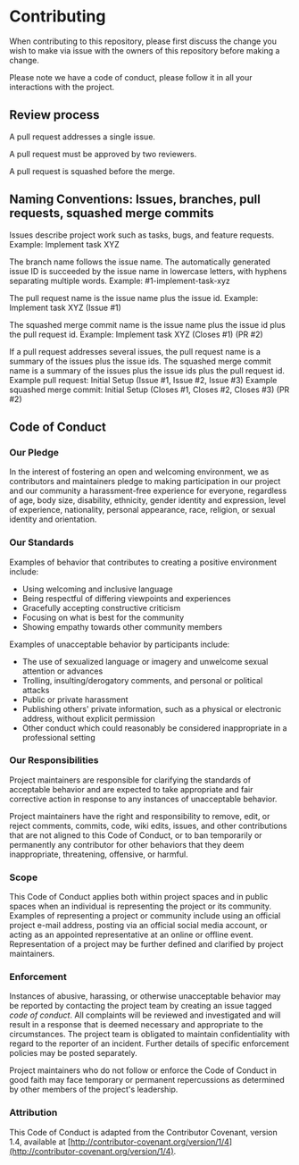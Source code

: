 # Contributing
When contributing to this repository, please first discuss the change you wish to make via issue with the owners of this 
repository before making a change.

Please note we have a code of conduct, please follow it in all your interactions with the project.

## Review process
A pull request addresses a single issue.

A pull request must be approved by two reviewers.

A pull request is squashed before the merge.

## Naming Conventions: Issues, branches, pull requests, squashed merge commits
Issues describe project work such as tasks, bugs, and feature requests. 
Example: Implement task XYZ

The branch name follows the issue name. 
The automatically generated issue ID is succeeded by the issue name in lowercase letters, with hyphens separating multiple words. 
Example: #1-implement-task-xyz

The pull request name is the issue name plus the issue id. 
Example: Implement task XYZ (Issue #1)

The squashed merge commit name is the issue name plus the issue id plus the pull request id. 
Example: Implement task XYZ (Closes #1) (PR #2)

If a pull request addresses several issues, the pull request name is a summary of the issues plus the issue ids. 
The squashed merge commit name is a summary of the issues plus the issue ids plus the pull request id. 
Example pull request: Initial Setup (Issue #1, Issue #2, Issue #3) 
Example squashed merge commit: Initial Setup (Closes #1, Closes #2, Closes #3) (PR #2)

## Code of Conduct
### Our Pledge
In the interest of fostering an open and welcoming environment, we as contributors and maintainers pledge to making 
participation in our project and our community a harassment-free experience for everyone, regardless of age, body size, 
disability, ethnicity, gender identity and expression, level of experience, nationality, personal appearance, race, 
religion, or sexual identity and orientation.

### Our Standards
Examples of behavior that contributes to creating a positive environment include:
- Using welcoming and inclusive language
- Being respectful of differing viewpoints and experiences
- Gracefully accepting constructive criticism
- Focusing on what is best for the community
- Showing empathy towards other community members

Examples of unacceptable behavior by participants include:
- The use of sexualized language or imagery and unwelcome sexual attention or advances
- Trolling, insulting/derogatory comments, and personal or political attacks
- Public or private harassment
- Publishing others' private information, such as a physical or electronic address, without explicit permission
- Other conduct which could reasonably be considered inappropriate in a professional setting

### Our Responsibilities
Project maintainers are responsible for clarifying the standards of acceptable behavior and are expected to take 
appropriate and fair corrective action in response to any instances of unacceptable behavior.

Project maintainers have the right and responsibility to remove, edit, or reject comments, commits, code, wiki edits, 
issues, and other contributions that are not aligned to this Code of Conduct, or to ban temporarily or permanently any 
contributor for other behaviors that they deem inappropriate, threatening, offensive, or harmful.

### Scope
This Code of Conduct applies both within project spaces and in public spaces when an individual is representing the 
project or its community. Examples of representing a project or community include using an official project e-mail 
address, posting via an official social media account, or acting as an appointed representative at an online or offline 
event. Representation of a project may be further defined and clarified by project maintainers.

### Enforcement
Instances of abusive, harassing, or otherwise unacceptable behavior may be reported by contacting the project team 
by creating an issue tagged _code of conduct_.
All complaints will be reviewed and investigated and will result in a response that is deemed necessary and appropriate 
to the circumstances. The project team is obligated to maintain confidentiality with regard to the reporter of an 
incident. Further details of specific enforcement policies may be posted separately.

Project maintainers who do not follow or enforce the Code of Conduct in good faith may face temporary or permanent repercussions as determined by other members of the project's leadership.

### Attribution
This Code of Conduct is adapted from the Contributor Covenant, version 1.4, available at [http://contributor-covenant.org/version/1/4](http://contributor-covenant.org/version/1/4).